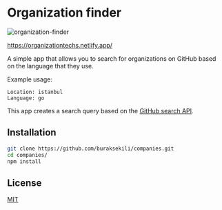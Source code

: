 # Organization finder

![organization-finder](https://user-images.githubusercontent.com/32663655/106138848-b3c88000-617d-11eb-916a-c1e6155de3cd.png)

https://organizationtechs.netlify.app/

A simple app that allows you to search for organizations on GitHub based on the language that they use.

Example usage: 
```
Location: istanbul
Language: go
```
This app creates a search query based on the [GitHub search API](https://docs.github.com/en/free-pro-team@latest/rest/reference/search).


## Installation

```bash
git clone https://github.com/buraksekili/companies.git
cd companies/
npm install
```

## License

[MIT](https://github.com/buraksekili/companies/blob/master/LICENSE)

